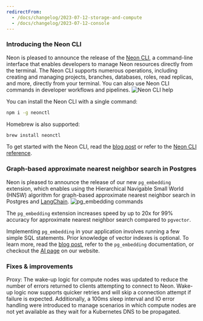 ```yaml
---
redirectFrom:
  - /docs/changelog/2023-07-12-storage-and-compute
  - /docs/changelog/2023-07-12-console
---
```


### Introducing the Neon CLI

Neon is pleased to announce the release of the [Neon CLI](/docs/reference/neon-cli), a command-line interface that enables developers to manage Neon resources directly from the terminal. The Neon CLI supports numerous operations, including creating and managing projects, branches, databases, roles, read replicas, and more, directly from your terminal. You can also use Neon CLI commands in developer workflows and pipelines.
![Neon CLI help](/docs/changelog/neon_cli.jpg)

You can install the Neon CLI with a single command:

```bash
npm i -g neonctl
```

Homebrew is also supported:

```bash
brew install neonctl
```

To get started with the Neon CLI, read the [blog post](/blog/cli) or refer to the [Neon CLI reference](/docs/reference/neon-cli).

### Graph-based approximate nearest neighbor search in Postgres

Neon is pleased to announce the release of our new `pg_embedding` extension, which enables using the Hierarchical Navigable Small World (HNSW) algorithm for graph-based approximate nearest neighbor search in Postgres and [LangChain](https://python.langchain.com/docs/modules/data_connection/vectorstores/integrations/pgembedding).
![pg_embedding commands](/docs/changelog/pg_embedding.jpg)

The `pg_embedding` extension increases speed by up to 20x for 99% accuracy for approximate nearest neighbor search compared to `pgvector`.

Implementing `pg_embedding` in your application involves running a few simple SQL statements. Prior knowledge of vector indexes is optional. To learn more, read the [blog post](/blogension-for-vector-search), refer to the `pg_embedding` documentation, or checkout the [AI page](/docs/ai/ai-intro) on our website.

### Fixes & improvements

Proxy: The wake-up logic for compute nodes was updated to reduce the number of errors returned to clients attempting to connect to Neon. Wake-up logic now supports quicker retries and will skip a connection attempt if failure is expected. Additionally, a 100ms sleep interval and IO error handling were introduced to manage scenarios in which compute nodes are not yet available as they wait for a Kubernetes DNS to be propagated.
